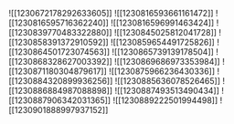 ![[1230672178292633605]]
![[1230816593661161472]]
![[1230816595716362240]]
![[1230816596991463424]]
![[1230839770483322880]]
![[1230845025812041728]]
![[1230858391372910592]]
![[1230859654491725826]]
![[1230864501723074563]]
![[1230865739139178504]]
![[1230868328627003392]]
![[1230869686973353984]]
![[1230871180304879617]]
![[1230875966236430336]]
![[1230884320899936256]]
![[1230885636078526465]]
![[1230886884987088898]]
![[1230887493513490434]]
![[1230887906342031365]]
![[1230889222501994498]]
![[1230901888997937152]]
